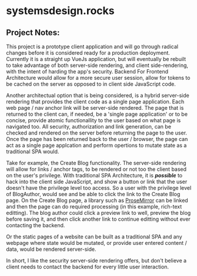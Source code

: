 # systemsdesign.rocks

## Project Notes:

This project is a prototype client application and will go through radical changes before it is considered ready for a production deployment. Currently it is a straight up VueJs application, but will eventually be rebuilt to take advantage of both server-side rendering, and client side-rendering, with the intent of harding the app's security. Backend For Frontend Architecture would allow for a more secure user session, allow for tokens to be cached on the server as opposed to in client side JavaScript code. 

Another architectual option that is being considered, is a hybrid server-side rendering that provides the client code as a single page application. Each web page / nav anchor link will be server-side rendered. The page that is returned to the client can, if needed, be a 'single page application' or to be concise, provide atomic functionallity to the user based on what page is navigated too. All security, authorization and link generation, can be checked and rendered on the server before returning the page to the user. Once the page has been returned back to the user / browser, the page can act as a single page applcation and perform opertions to mutate state as a traditional SPA would.

Take for example, the Create Blog functionality. The server-side rendering will allow for links / anchor tags, to be rendered or not too the client based on the user's privilege. With traditional SPA Architecture, it is **_possible_** to hack into the client side JavaScript, and show a button or link that the user doesn't have the privilege level too access. So a user with the privilege level of BlogAuthor, would see and be able to click the link to the Create Blog page. On the Create Blog page, a library such as [ProseMirror](https://prosemirror.net/) can be linked and then the page can do required processing (in this example, rich-text editting). The blog author could click a preview link to well, preview the blog before saving it, and then click another link to continue editting without ever contacting the backend.

Or the static pages of a website can be built as a traditional SPA and any webpage where state would be mutated, or provide user entered content / data, would be rendered server-side. 

In short, I like the security server-side rendering offers, but don't believe a client needs to contact the backend for every little user interaction.
